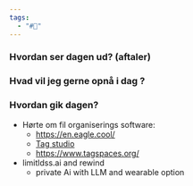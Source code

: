 ```yaml
---
tags:
  - "#📅"
---
```

### Hvordan ser dagen ud? (aftaler)


### Hvad vil jeg gerne opnå i dag ?


### Hvordan gik dagen?
- Hørte om fil organiserings software:
	- https://en.eagle.cool/
	- [Tag studio](https://www.chaindesk.ai/tools/youtube-summarizer/i-m-a-mess-so-i-m-making-my-own-file-organizer-tag-studio-wTQeMkYRMcw) 
	- https://www.tagspaces.org/
- limitldss.ai and rewind 
	- private Ai with LLM and wearable option 